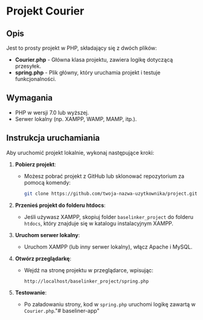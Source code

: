# Projekt Courier

## Opis

Jest to prosty projekt w PHP, składający się z dwóch plików:

- **Courier.php** - Główna klasa projektu, zawiera logikę dotyczącą przesyłek.
- **spring.php** - Plik główny, który uruchamia projekt i testuje funkcjonalności.

## Wymagania

- PHP w wersji 7.0 lub wyższej.
- Serwer lokalny (np. XAMPP, WAMP, MAMP, itp.).

## Instrukcja uruchamiania

Aby uruchomić projekt lokalnie, wykonaj następujące kroki:

1. **Pobierz projekt**:
   - Możesz pobrać projekt z GitHub lub sklonować repozytorium za pomocą komendy:
     ```bash
     git clone https://github.com/twoja-nazwa-uzytkownika/project.git
     ```

2. **Przenieś projekt do folderu htdocs**:
   - Jeśli używasz XAMPP, skopiuj folder `baselinker_project` do folderu `htdocs`, który znajduje się w katalogu instalacyjnym XAMPP.

3. **Uruchom serwer lokalny**:
   - Uruchom XAMPP (lub inny serwer lokalny), włącz Apache i MySQL.

4. **Otwórz przeglądarkę**:
   - Wejdź na stronę projektu w przeglądarce, wpisując:
     ```
     http://localhost/baselinker_project/spring.php
     ```

5. **Testowanie**:
   - Po załadowaniu strony, kod w `spring.php` uruchomi logikę zawartą w `Courier.php`."# baseliner-app" 
